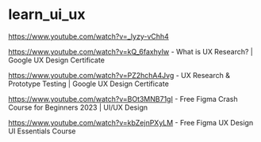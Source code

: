# learn_ui_ux

https://www.youtube.com/watch?v=_lyzy-vChh4

https://www.youtube.com/watch?v=kQ_6faxhyIw - What is UX Research? | Google UX Design Certificate

https://www.youtube.com/watch?v=PZ2hchA4Jvg - UX Research & Prototype Testing | Google UX Design Certificate

https://www.youtube.com/watch?v=BOt3MNB71gI - Free Figma Crash Course for Beginners 2023 | UI/UX Design

https://www.youtube.com/watch?v=kbZejnPXyLM  - Free Figma UX Design UI Essentials Course
